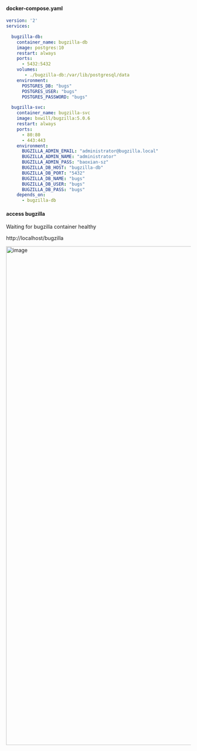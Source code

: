 #### docker-compose.yaml

```yaml
version: '2'
services:

  bugzilla-db:
    container_name: bugzilla-db
    image: postgres:10
    restart: always
    ports:
      - 5432:5432
    volumes:
       - ./bugzilla-db:/var/lib/postgresql/data
    environment:
      POSTGRES_DB: "bugs"
      POSTGRES_USER: "bugs"
      POSTGRES_PASSWORD: "bugs"

  bugzilla-svc:
    container_name: bugzilla-svc
    image: bxwill/bugzilla:5.0.6
    restart: always
    ports:
      - 80:80
      - 443:443
    environment:
      BUGZILLA_ADMIN_EMAIL: "administrator@bugzilla.local"
      BUGZILLA_ADMIN_NAME: "administrator"
      BUGZILLA_ADMIN_PASS: "baoxian-sz"
      BUGZILLA_DB_HOST: "bugzilla-db"
      BUGZILLA_DB_PORT: "5432"
      BUGZILLA_DB_NAME: "bugs"
      BUGZILLA_DB_USER: "bugs"
      BUGZILLA_DB_PASS: "bugs"
    depends_on:
      - bugzilla-db
```

#### access bugzilla

Waiting for bugzilla container healthy

http://localhost/bugzilla


<img width="1357" alt="image" src="https://github.com/khazidevops/docker-bugzilla/assets/150345653/8ede56cc-0d5d-48be-bbeb-3d27a3e89a23">
